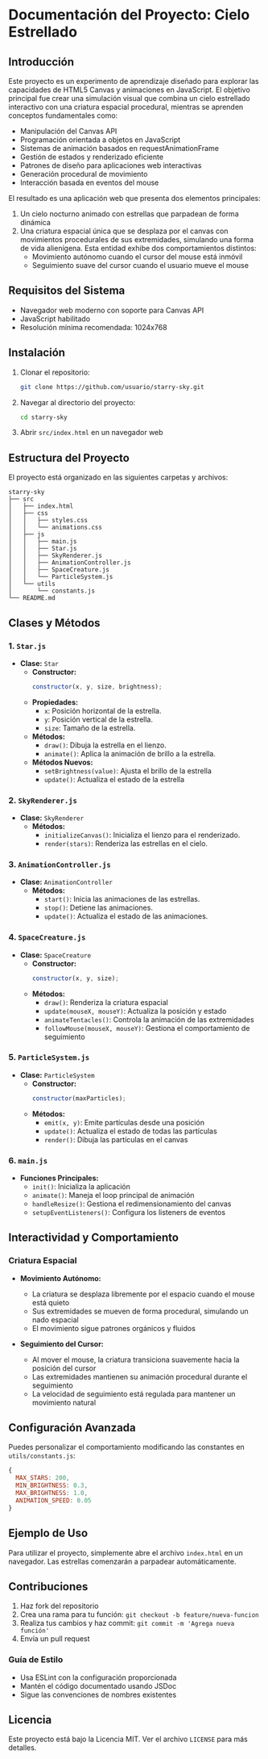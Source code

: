 # Documentación del Proyecto: Cielo Estrellado

## Introducción

Este proyecto es un experimento de aprendizaje diseñado para explorar las capacidades de HTML5 Canvas y animaciones en JavaScript. El objetivo principal fue crear una simulación visual que combina un cielo estrellado interactivo con una criatura espacial procedural, mientras se aprenden conceptos fundamentales como:

- Manipulación del Canvas API
- Programación orientada a objetos en JavaScript
- Sistemas de animación basados en requestAnimationFrame
- Gestión de estados y renderizado eficiente
- Patrones de diseño para aplicaciones web interactivas
- Generación procedural de movimiento
- Interacción basada en eventos del mouse

El resultado es una aplicación web que presenta dos elementos principales:

1. Un cielo nocturno animado con estrellas que parpadean de forma dinámica
2. Una criatura espacial única que se desplaza por el canvas con movimientos procedurales de sus extremidades, simulando una forma de vida alienígena. Esta entidad exhibe dos comportamientos distintos:
   - Movimiento autónomo cuando el cursor del mouse está inmóvil
   - Seguimiento suave del cursor cuando el usuario mueve el mouse

## Requisitos del Sistema

- Navegador web moderno con soporte para Canvas API
- JavaScript habilitado
- Resolución mínima recomendada: 1024x768

## Instalación

1. Clonar el repositorio:
   ```bash
   git clone https://github.com/usuario/starry-sky.git
   ```
2. Navegar al directorio del proyecto:
   ```bash
   cd starry-sky
   ```
3. Abrir `src/index.html` en un navegador web

## Estructura del Proyecto

El proyecto está organizado en las siguientes carpetas y archivos:

```
starry-sky
├── src
│   ├── index.html
│   ├── css
│   │   ├── styles.css
│   │   └── animations.css
│   ├── js
│   │   ├── main.js
│   │   ├── Star.js
│   │   ├── SkyRenderer.js
│   │   ├── AnimationController.js
│   │   ├── SpaceCreature.js
│   │   └── ParticleSystem.js
│   └── utils
│       └── constants.js
└── README.md
```

## Clases y Métodos

### 1. `Star.js`

- **Clase:** `Star`
  - **Constructor:**
    ```javascript
    constructor(x, y, size, brightness);
    ```
  - **Propiedades:**
    - `x`: Posición horizontal de la estrella.
    - `y`: Posición vertical de la estrella.
    - `size`: Tamaño de la estrella.
  - **Métodos:**
    - `draw()`: Dibuja la estrella en el lienzo.
    - `animate()`: Aplica la animación de brillo a la estrella.
  - **Métodos Nuevos:**
    - `setBrightness(value)`: Ajusta el brillo de la estrella
    - `update()`: Actualiza el estado de la estrella

### 2. `SkyRenderer.js`

- **Clase:** `SkyRenderer`
  - **Métodos:**
    - `initializeCanvas()`: Inicializa el lienzo para el renderizado.
    - `render(stars)`: Renderiza las estrellas en el cielo.

### 3. `AnimationController.js`

- **Clase:** `AnimationController`
  - **Métodos:**
    - `start()`: Inicia las animaciones de las estrellas.
    - `stop()`: Detiene las animaciones.
    - `update()`: Actualiza el estado de las animaciones.

### 4. `SpaceCreature.js`

- **Clase:** `SpaceCreature`
  - **Constructor:**
    ```javascript
    constructor(x, y, size);
    ```
  - **Métodos:**
    - `draw()`: Renderiza la criatura espacial
    - `update(mouseX, mouseY)`: Actualiza la posición y estado
    - `animateTentacles()`: Controla la animación de las extremidades
    - `followMouse(mouseX, mouseY)`: Gestiona el comportamiento de seguimiento

### 5. `ParticleSystem.js`

- **Clase:** `ParticleSystem`
  - **Constructor:**
    ```javascript
    constructor(maxParticles);
    ```
  - **Métodos:**
    - `emit(x, y)`: Emite partículas desde una posición
    - `update()`: Actualiza el estado de todas las partículas
    - `render()`: Dibuja las partículas en el canvas

### 6. `main.js`

- **Funciones Principales:**
  - `init()`: Inicializa la aplicación
  - `animate()`: Maneja el loop principal de animación
  - `handleResize()`: Gestiona el redimensionamiento del canvas
  - `setupEventListeners()`: Configura los listeners de eventos

## Interactividad y Comportamiento

### Criatura Espacial

- **Movimiento Autónomo:**

  - La criatura se desplaza libremente por el espacio cuando el mouse está quieto
  - Sus extremidades se mueven de forma procedural, simulando un nado espacial
  - El movimiento sigue patrones orgánicos y fluidos

- **Seguimiento del Cursor:**
  - Al mover el mouse, la criatura transiciona suavemente hacia la posición del cursor
  - Las extremidades mantienen su animación procedural durante el seguimiento
  - La velocidad de seguimiento está regulada para mantener un movimiento natural

## Configuración Avanzada

Puedes personalizar el comportamiento modificando las constantes en `utils/constants.js`:

```javascript
{
  MAX_STARS: 200,
  MIN_BRIGHTNESS: 0.3,
  MAX_BRIGHTNESS: 1.0,
  ANIMATION_SPEED: 0.05
}
```

## Ejemplo de Uso

Para utilizar el proyecto, simplemente abre el archivo `index.html` en un navegador. Las estrellas comenzarán a parpadear automáticamente.

## Contribuciones

1. Haz fork del repositorio
2. Crea una rama para tu función: `git checkout -b feature/nueva-funcion`
3. Realiza tus cambios y haz commit: `git commit -m 'Agrega nueva función'`
4. Envía un pull request

### Guía de Estilo

- Usa ESLint con la configuración proporcionada
- Mantén el código documentado usando JSDoc
- Sigue las convenciones de nombres existentes

## Licencia

Este proyecto está bajo la Licencia MIT. Ver el archivo `LICENSE` para más detalles.
